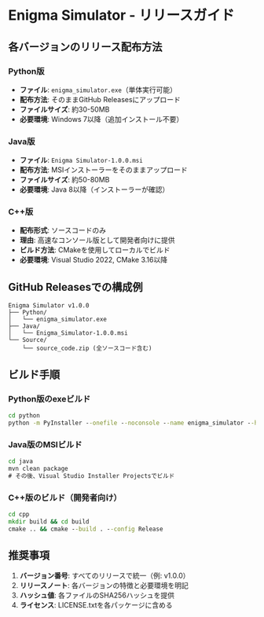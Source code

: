 # Enigma Simulator - リリースガイド

## 各バージョンのリリース配布方法

### Python版
- **ファイル**: `enigma_simulator.exe`（単体実行可能）
- **配布方法**: そのままGitHub Releasesにアップロード
- **ファイルサイズ**: 約30-50MB
- **必要環境**: Windows 7以降（追加インストール不要）

### Java版
- **ファイル**: `Enigma Simulator-1.0.0.msi`
- **配布方法**: MSIインストーラーをそのままアップロード
- **ファイルサイズ**: 約50-80MB
- **必要環境**: Java 8以降（インストーラーが確認）

### C++版
- **配布形式**: ソースコードのみ
- **理由**: 高速なコンソール版として開発者向けに提供
- **ビルド方法**: CMakeを使用してローカルでビルド
- **必要環境**: Visual Studio 2022, CMake 3.16以降

## GitHub Releasesでの構成例

```
Enigma Simulator v1.0.0
├── Python/
│   └── enigma_simulator.exe
├── Java/
│   └── Enigma_Simulator-1.0.0.msi
└── Source/
    └── source_code.zip (全ソースコード含む)
```

## ビルド手順

### Python版のexeビルド
```cmd
cd python
python -m PyInstaller --onefile --noconsole --name enigma_simulator --hidden-import=src.bombe main.py
```

### Java版のMSIビルド
```cmd
cd java
mvn clean package
# その後、Visual Studio Installer Projectsでビルド
```

### C++版のビルド（開発者向け）
```cmd
cd cpp
mkdir build && cd build
cmake .. && cmake --build . --config Release
```

## 推奨事項

1. **バージョン番号**: すべてのリリースで統一（例: v1.0.0）
2. **リリースノート**: 各バージョンの特徴と必要環境を明記
3. **ハッシュ値**: 各ファイルのSHA256ハッシュを提供
4. **ライセンス**: LICENSE.txtを各パッケージに含める